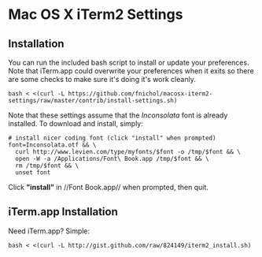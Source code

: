 # Mac OS X iTerm2 Settings #

## Installation ##
You can run the included bash script to install or update your preferences. Note that iTerm.app could overwrite your preferences when it exits so there are some checks to make sure it's doing it's work cleanly.

    bash < <(curl -L https://github.com/fnichol/macosx-iterm2-settings/raw/master/contrib/install-settings.sh)

Note that these settings assume that the *Inconsolata* font is already installed. To download and install, simply:

    # install nicer coding font (click "install" when prompted)
    font=Inconsolata.otf && \
      curl http://www.levien.com/type/myfonts/$font -o /tmp/$font && \
      open -W -a /Applications/Font\ Book.app /tmp/$font && \
      rm /tmp/$font && \
      unset font

Click **"install"** in //Font Book.app// when prompted, then quit.

## iTerm.app Installation ##
Need iTerm.app? Simple:

    bash < <(curl -L http://gist.github.com/raw/824149/iterm2_install.sh)
